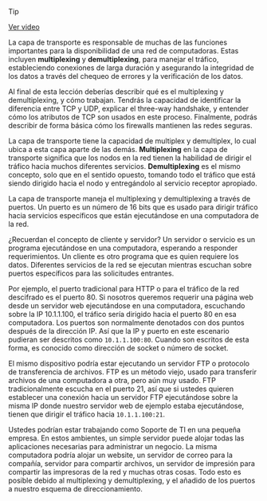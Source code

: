 > [!TIP]  
> [Ver video](https://youtu.be/n1J7JTrzIZ4)

La capa de transporte es responsable de muchas de las funciones importantes para la disponibilidad de una red de computadoras. Estas incluyen **multiplexing** y **demultiplexing**, para manejar el tráfico, estableciendo conexiones de larga duración y asegurando la integridad de los datos a través del chequeo de errores y la verificación de los datos.

Al final de esta lección deberías describir qué es el multiplexing y demultiplexing, y cómo trabajan. Tendrás la capacidad de identificar la diferencia entre TCP y UDP, explicar el three-way handshake, y entender cómo los atributos de TCP son usados en este proceso. Finalmente, podrás describir de forma básica cómo los firewalls mantienen las redes seguras.

La capa de transporte tiene la capacidad de multiplex y demultiplex, lo cual ubica a esta capa aparte de las demás. **Multiplexing** en la capa de transporte significa que los nodos en la red tienen la habilidad de dirigir el tráfico hacia muchos diferentes servicios. **Demultiplexing** es el mismo concepto, solo que en el sentido opuesto, tomando todo el tráfico que está siendo dirigido hacia el nodo y entregándolo al servicio receptor apropiado.

La capa de transporte maneja el multiplexing y demultiplexing a través de puertos. Un puerto es un número de 16 bits que es usado para dirigir tráfico hacia servicios específicos que están ejecutándose en una computadora de la red.

¿Recuerdan el concepto de cliente y servidor? Un servidor o servicio es un programa ejecutándose en una computadora, esperando a responder requerimientos. Un cliente es otro programa que es quien requiere los datos. Diferentes servicios de la red se ejecutan mientras escuchan sobre puertos específicos para las solicitudes entrantes.

Por ejemplo, el puerto tradicional para HTTP o para el tráfico de la red descifrado es el puerto 80. Si nosotros queremos requerir una página web desde un servidor web ejecutándose en una computadora, escuchando sobre la IP 10.1.1.100, el tráfico sería dirigido hacia el puerto 80 en esa computadora. Los puertos son normalmente denotados con dos puntos después de la dirección IP. Así que la IP y puerto en este escenario pudieran ser descritos como `10.1.1.100:80`. Cuando son escritos de esta forma, es conocido como dirección de socket o número de socket.

El mismo dispositivo podría estar ejecutando un servidor FTP o protocolo de transferencia de archivos. FTP es un método viejo, usado para transferir archivos de una computadora a otra, pero aún muy usado. FTP tradicionalmente escucha en el puerto 21, así que si ustedes quieren establecer una conexión hacia un servidor FTP ejecutándose sobre la misma IP donde nuestro servidor web de ejemplo estaba ejecutándose, tienen que dirigir el tráfico hacia `10.1.1.100:21`.

Ustedes podrían estar trabajando como Soporte de TI en una pequeña empresa. En estos ambientes, un simple servidor puede alojar todas las aplicaciones necesarias para administrar un negocio. La misma computadora podría alojar un website, un servidor de correo para la compañía, servidor para compartir archivos, un servidor de impresión para compartir las impresoras de la red y muchas otras cosas. Todo esto es posible debido al multiplexing y demultiplexing, y el añadido de los puertos a nuestro esquema de direccionamiento.
